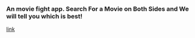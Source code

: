 ### An movie fight app. Search For a Movie on Both Sides and We will tell you which is best!
[link](https://moviefinalfight.netlify.app/)
